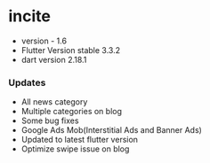 # incite

- version - 1.6
- Flutter Version stable 3.3.2
- dart version 2.18.1

### Updates 

- All news category
- Multiple categories on blog
- Some bug fixes
- Google Ads Mob(Interstitial Ads and Banner Ads)
- Updated to latest flutter version
- Optimize swipe issue on blog
